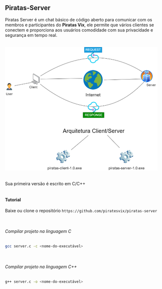 ## Piratas-Server

Piratas Server é um chat básico de código aberto para comunicar com os membros e participantes do **Piratas Vix**, ele permite que vários clientes se conectem e proporciona aos usuários comodidade com sua privacidade e segurança em tempo real.
<br><br>

![alt text](docs/assets/img/diagrama-chat-socket-tcp.png)

<br>
Sua primeira versão é escrito em C/C++
<br><br>

#### Tutorial

Baixe ou clone o repositório `https://github.com/piratesvix/piratas-server`

<br>

###### Compilar projeto na linguagem C

```sh
gcc server.c -c <nome-do-executável>
```

<br>

###### Compilar projeto na linguagem C++

```sh
g++ server.c -o <nome-do-executável>
```